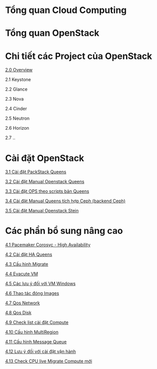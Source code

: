# Tổng quan Cloud Computing 

# Tổng quan OpenStack 

# Chi tiết các Project của OpenStack 

[2.0 Overview ](docs/overview/overview.md)

2.1 Keystone

2.2 Glance

2.3 Nova

2.4 Cinder

2.5 Neutron

2.6 Horizon 

2.7 ..

# Cài đặt OpenStack 

[3.1 Cài đặt PackStack Queens](docs/setup/packstack.md)

[3.2 Cài đặt Manual Openstack Queens](docs/setup/manual_install_queens.md)

[3.3 Cài đặt OPS theo scripts bản Queens](https://github.com/uncelvel/openstack-tools/blob/master/docs/openstack-queens-CentOS7-scripts.md)

[3.4 Cài đặt Manual Queens tích hợp Ceph (backend Ceph)](https://github.com/uncelvel/tutorial-ceph/blob/master/docs/operating/ceph-vs-openstack.md)

[3.5 Cài đặt Manual Openstack Stein](docs/setup/manual_install_stein.md)

# Các phần bổ sung nâng cao 

[4.1 Pacemaker Corosyc - High Availability](https://github.com/uncelvel/ghichep-pacemaker-corosync)

[4.2 Cài đặt HA Queens](https://github.com/uncelvel/tutorial-openstackHA/)

[4.3 Cấu hình Migrate](docs/other/cau_hinh_migrate.md)

[4.4 Evacute VM](docs/other/evacute_vm.md)

[4.5 Các lưu ý đối với VM Windows](docs/other/VM_windows.md)

[4.6 Thao tác đóng Images](https://github.com/uncelvel/create-images-openstack)

[4.7 Qos Network](docs/other/qos_network.md)

[4.8 Qos Disk](docs/other/qos_disk.md)

[4.9 Check list cài đặt Compute](docs/other/check_list_compute.md)

[4.10 Cấu hình MultiRegion](docs/other/multi-region.md)

[4.11 Cấu hình Message Queue](docs/other/message_queue.md)

[4.12 Lưu ý đối với cài đặt vận hành](docs/other/note.md)

[4.13 Check CPU live Migrate Compute mới](docs/other/live_migrate_check.md)